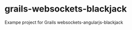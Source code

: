 grails-websockets-blackjack
===========================

Exampe project for Grails websockets-angularjs-blackjack
